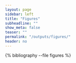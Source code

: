 ```yaml
---
layout: page
sidebar: left
title: "Figures"
subheadline: ""
show_meta: false
teaser: ""
permalink: "/outputs/figures/"
header: no
---
```

<!--...and learn at the same time.-->

<!--<p align="right">Find citation info at <a href="https://scholar.google.co.uk/citations?user=frSqTNUAAAAJ&hl=en">Google Scholar</a></p>-->



{% bibliography --file figures %}
